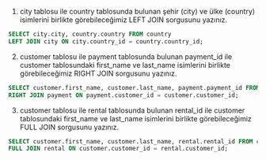 1. city tablosu ile country tablosunda bulunan şehir (city) ve ülke (country) isimlerini birlikte görebileceğimiz LEFT JOIN sorgusunu yazınız.
```SQL
SELECT city.city, country.country FROM country
LEFT JOIN city ON city.country_id = country.country_id;
```
2. customer tablosu ile payment tablosunda bulunan payment_id ile customer tablosundaki first_name ve last_name isimlerini birlikte görebileceğimiz RIGHT JOIN sorgusunu yazınız.
```SQL
SELECT customer.first_name, customer.last_name, payment.payment_id FROM customer
RIGHT JOIN payment ON payment.customer_id = customer.customer_id;
```
3. customer tablosu ile rental tablosunda bulunan rental_id ile customer tablosundaki first_name ve last_name isimlerini birlikte görebileceğimiz FULL JOIN sorgusunu yazınız.
```SQL
SELECT customer.first_name, customer.last_name, rental.rental_id FROM customer
FULL JOIN rental ON customer.customer_id = rental.customer_id;
```
